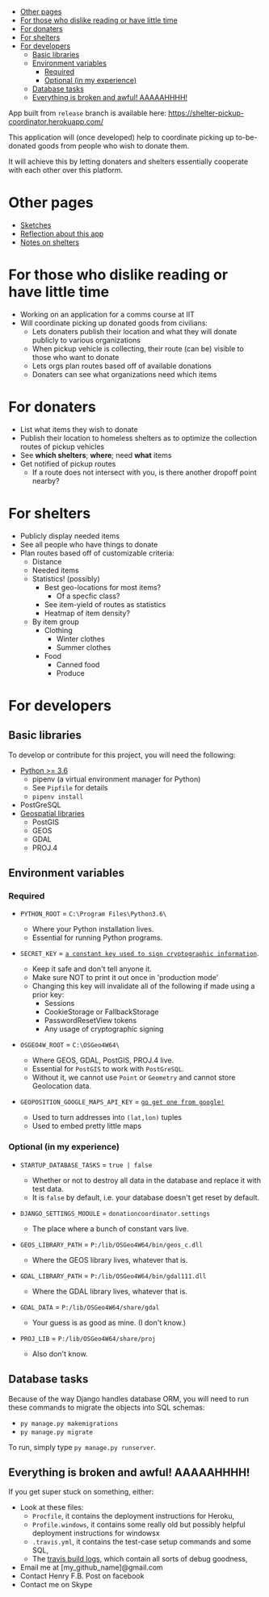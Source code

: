 
<!-- TOC depthFrom:1 depthTo:6 withLinks:1 updateOnSave:1 orderedList:0 -->

- [Other pages](#other-pages)
- [For those who dislike reading or have little time](#for-those-who-dislike-reading-or-have-little-time)
- [For donaters](#for-donaters)
- [For shelters](#for-shelters)
- [For developers](#for-developers)
	- [Basic libraries](#basic-libraries)
	- [Environment variables](#environment-variables)
		- [Required](#required)
		- [Optional (in my experience)](#optional-in-my-experience)
	- [Database tasks](#database-tasks)
	- [Everything is broken and awful! AAAAAHHHH!](#everything-is-broken-and-awful-aaaaahhhh)

<!-- /TOC -->

App built from `release` branch is available here:
https://shelter-pickup-coordinator.herokuapp.com/

This application will (once developed) help to coordinate picking up
to-be-donated goods from people who wish to donate them.

It will achieve this by letting donaters and shelters essentially cooperate with
each other over this platform.

# Other pages
- [Sketches](_sketches)
- [Reflection about this app](_notes/reflection.md)
- [Notes on shelters](_notes)

# For those who dislike reading or have little time
- Working on an application for a comms course at IIT
- Will coordinate picking up donated goods from civilians:
  - Lets donaters publish their location and what they will donate publicly to various organizations
  - When pickup vehicle is collecting, their route (can be) visible to those who want to donate
  - Lets orgs plan routes based off of available donations
  - Donaters can see what organizations need which items

# For donaters
- List what items they wish to donate
- Publish their location to homeless shelters as to optimize the collection
  routes of pickup vehicles
- See **which shelters**; **where**; need **what** items 
- Get notified of pickup routes
  - If a route does not intersect with you, is there another dropoff point
  nearby?
  
# For shelters
- Publicly display needed items
- See all people who have things to donate
- Plan routes based off of customizable criteria:
  - Distance
  - Needed items
  - Statistics! (possibly)
    - Best geo-locations for most items?
      - Of a specfic class?
    - See item-yield of routes as statistics
    - Heatmap of item density?
  - By item group
    - Clothing
      - Winter clothes
      - Summer clothes
    - Food
      - Canned food
      - Produce

# For developers

## Basic libraries

To develop or contribute for this project, you will need the following:
- [Python >= 3.6](https://www.python.org/downloads/)
  - pipenv (a virtual environment manager for Python)
  - See `Pipfile` for details
  - `pipenv install`
- PostGreSQL
- [Geospatial libraries](https://docs.djangoproject.com/en/2.0/ref/contrib/gis/install/geolibs/)
  - PostGIS
  - GEOS
  - GDAL
  - PROJ.4

## Environment variables

### Required

- `PYTHON_ROOT` = `C:\Program Files\Python3.6\`
  - Where your Python installation lives.
  - Essential for running Python programs.

- `SECRET_KEY` = [`a constant key used to sign cryptographic information`](https://docs.djangoproject.com/en/dev/ref/settings/#secret-key).
  - Keep it safe and don't tell anyone it.
  - Make sure NOT to print it out once in 'production mode'
  - Changing this key will invalidate all of the following if made using a prior key:
    - Sessions
    - CookieStorage or FallbackStorage
    - PasswordResetView tokens
    - Any usage of cryptographic signing

- `OSGEO4W_ROOT` = `C:\OSGeo4W64\`
  - Where GEOS, GDAL, PostGIS, PROJ.4 live. 
  - Essential for `PostGIS` to work with `PostGreSQL`.
  - Without it, we cannot use `Point` or `Geometry` and cannot store Geolocation data.

- `GEOPOSITION_GOOGLE_MAPS_API_KEY` = [`go get one from google!`](https://developers.google.com/maps/)
  - Used to turn addresses into `(lat,lon)` tuples
  - Used to embed pretty little maps

### Optional (in my experience)

- `STARTUP_DATABASE_TASKS` = `true | false`
  - Whether or not to destroy all data in the database and replace it with test data.
  - It is `false` by default, i.e. your database doesn't get reset by default.

- `DJANGO_SETTINGS_MODULE` = `donationcoordinator.settings`
  - The place where a bunch of constant vars live.

- `GEOS_LIBRARY_PATH` = `P:/lib/OSGeo4W64/bin/geos_c.dll`
  - Where the GEOS library lives, whatever that is.

- `GDAL_LIBRARY_PATH` = `P:/lib/OSGeo4W64/bin/gdal111.dll`
  - Where the GDAL library lives, whatever that is.

- `GDAL_DATA` = `P:/lib/OSGeo4W64/share/gdal`
  - Your guess is as good as mine. (I don't know.)

- `PROJ_LIB` = `P:/lib/OSGeo4W64/share/proj`
  - Also don't know.

## Database tasks

Because of the way Django handles database ORM, you will need to run these commands to migrate the objects into SQL schemas:
- `py manage.py makemigrations`
- `py manage.py migrate`

To run, simply type `py manage.py runserver`.

## Everything is broken and awful! AAAAAHHHH!

If you get super stuck on something, either:

- Look at these files:
  - `Procfile`, it contains the deployment instructions for Heroku,
  - `Profile.windows`, it contains some really old but possibly helpful deployment instructions for windowsx
  - `.travis.yml`, it contains the test-case setup commands and some SQL,
  - The [travis build logs](https://travis-ci.org/HenryFBP/homeless-shelter-donation-pickup-coordinator), which contain all sorts of debug goodness,
- Email me at \[my_github_name\]@gmail.com
- Contact Henry F.B. Post on facebook
- Contact me on Skype
